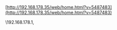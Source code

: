 [http://192.168.178.35/web/home.html?v=5487483](http://192.168.178.35/web/home.html?v=5487483)

\\192.168.178.1,